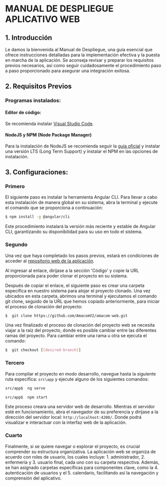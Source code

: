 # MANUAL DE DESPLIEGUE APLICATIVO WEB 

## 1.	Introducción
Le damos la bienvenida al Manual de Despliegue, una guía esencial que ofrece instrucciones detalladas para la implementación efectiva y la puesta en marcha de la aplicación. Se aconseja revisar y preparar los requisitos previos necesarios, así como seguir cuidadosamente el procedimiento paso a paso proporcionado para asegurar una integración exitosa.

## 2.	Requisitos Previos
### Programas instalados:

#### Editor de código: 
Se recomienda instalar [Visual Studio Code](https://code.visualstudio.com/).
    
#### NodeJS y NPM (Node Package Manager)

Para la instalación de NodeJS se recomienda seguir la [guía oficial](https://nodejs.org/en) y instalar una versión LTS (Long Term Support) y instalar el NPM en las opciones de instalación.

## 3.	Configuraciones:

### Primero

El siguiente paso es instalar la herramienta Angular CLI. Para llevar a cabo esta instalación de manera global en su sistema, abra la terminal y ejecute el comando que se proporciona a continuación:

   ```bash
   $ npm install -g @angular/cli
   ```

Este procedimiento instalará la versión más reciente y estable de Angular CLI, garantizando su disponibilidad para su uso en todo el sistema.

### Segundo
Una vez que haya completado los pasos previos, estará en condiciones de acceder al [repositorio web de la aplicación](https://github.com/AmacomV2/amacom-web).

Al ingresar al enlace, diríjase a la sección 'Código' y copie la URL proporcionada para poder clonar el proyecto en su sistema.

Después de copiar el enlace, el siguiente paso es crear una carpeta específica en nuestro sistema para alojar el proyecto clonado. Una vez ubicados en esta carpeta, abrimos una terminal y ejecutamos el comando git clone, seguido de la URL que hemos copiado anteriormente, para iniciar el proceso de clonación del proyecto:

    
   ```bash
   $  git clone https://github.com/AmacomV2/amacom-web.git
   ```

Una vez finalizado el proceso de clonación del proyecto web se necesita viajar a la raíz del proyecto, donde es posible cambiar entre las diferentes ramas del proyecto. Para cambiar entre una rama u otra se ejecuta el comando:

   ```bash
   $  git checkout [[desired-branch]]
   ```

### Tercero

Para compilar el proyecto en modo desarrollo, navegue hasta la siguiente ruta específica: ``src\app`` y ejecute alguno de los siguientes comandos:

   ```bash
   src/app$  ng serve
   ```

   ```bash
   src/app$  npm start
   ```

Este proceso creara una servidor web de desarrollo. Mientras el servidor esté en funcionamiento, abra el navegador de su preferencia y diríjase a la dirección del servidor local: ``http://localhost:4200/``. Donde podrá visualizar e interactuar con la interfaz web de la aplicación.

### Cuarto

Finalmente, si se quiere navegar o explorar el proyecto, es crucial comprender su estructura organizativa. La aplicación web se organiza de acuerdo con roles de usuario, los cuales incluye: 1. administrador, 2. enfermería y 3. usuario final, cada uno con su carpeta respectiva. Además, se han asignado carpetas específicas para componentes clave, como la 4. autenticación de usuarios y el 5. calendario, facilitando así la navegación y comprensión del aplicativo.


